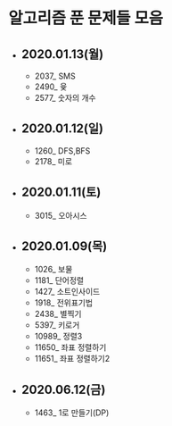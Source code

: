 # 알고리즘 푼 문제들 모음
- ## 2020.01.13(월)
  - 2037_ SMS
  - 2490_ 윷
  - 2577_ 숫자의 개수
  
- ## 2020.01.12(일)
  - 1260_ DFS,BFS
  - 2178_ 미로
  
- ## 2020.01.11(토)
  - 3015_ 오아시스  
  
- ## 2020.01.09(목)
  - 1026_ 보물
  - 1181_ 단어정렬
  - 1427_ 소트인사이드
  - 1918_ 전위표기법
  - 2438_ 별찍기
  - 5397_ 키로거
  - 10989_ 정렬3
  - 11650_ 좌표 정렬하기
  - 11651_ 좌표 정렬하기2

- ## 2020.06.12(금)
  - 1463_ 1로 만들기(DP)
